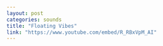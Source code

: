 ```yaml
---
layout: post
categories: sounds
title: "Floating Vibes"
link: "https://www.youtube.com/embed/R_RBxVpM_AI"
---
```


